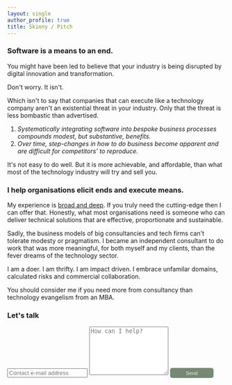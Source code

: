 ```yaml
---
layout: single
author_profile: true
title: Skinny / Pitch
---
```


### Software is a means to an end.

You might have been led to believe that your industry is being disrupted
by digital innovation and transformation.

Don't worry. It isn't. 

Which isn't to say that companies that can execute like a technology 
company aren't an existential threat in your industry. Only that the threat 
is less bombastic than advertised.

1. *Systematically integrating software into bespoke business processes 
compounds modest, but substantive, benefits.* 
2. *Over time, step-changes in how to do business become apparent and 
are difficult for competitors' to reproduce.*

It's not easy to do well. But it is more achievable, and affordable, 
than what most of the technology industry will try and sell you.

### I help organisations elicit ends and execute means.

My experience is [broad and deep](https://www.linkedin.com/in/christopher-mcewan-850a0a62). 
If you truly need the cutting-edge then I can offer that. Honestly, what most organisations 
need is someone who can deliver technical solutions that are effective, proportionate and sustainable.

Sadly, the business models of big consultancies and tech firms can't tolerate modesty 
or pragmatism. I became an independent consultant to do work that was more meaningful, 
for both myself and my clients, than the fever dreams of the technology sector. 

I am a doer. I am thrifty. I am impact driven. 
I embrace unfamilar domains, calculated risks and commercial collaboration.

You should consider me if you need more from consultancy than technology evangelism from an MBA. 

### Let's talk

<form action="https://submit-form.com/j1CmLPsN" target="_self">
   <input type="text" name="email" placeholder="Contact e-mail address">
   <textarea name="message" placeholder="How can I help?" rows="7"></textarea>
   <button style="border-radius:5px;background-color:#768972;border:0px;font-size:smaller;padding:5px;color:#eeeeee;width:100px;" type="submit">Send</button>
</form>

